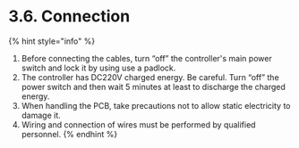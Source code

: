 ﻿# 3.6. Connection

{% hint style="info" %}
1. Before connecting the cables, turn “off” the controller's main power switch and lock it by using use a padlock. 
2. The controller has DC220V charged energy. Be careful. 
Turn “off” the power switch and then wait 5 minutes at least to discharge the charged energy.
3. When handling the PCB, take precautions not to allow static electricity to damage it.
4. Wiring and connection of wires must be performed by qualified personnel.
{% endhint %}
